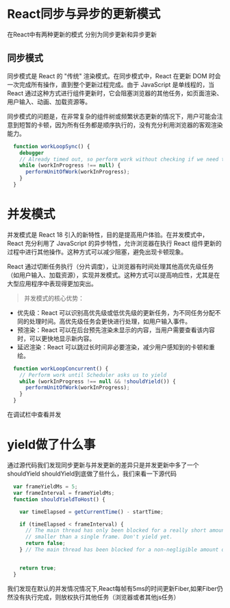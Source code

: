 # React同步与异步的更新模式

在React中有两种更新的模式 分别为同步更新和异步更新

## 同步模式
同步模式是 React 的 "传统" 渲染模式。在同步模式中，React 在更新 DOM 时会一次完成所有操作，直到整个更新过程完成。由于 JavaScript 是单线程的，当 React 通过这种方式进行组件更新时，它会阻塞浏览器的其他任务，如页面渲染、用户输入、动画、加载资源等。

同步模式的问题是，在非常复杂的组件树或频繁状态更新的情况下，用户可能会注意到短暂的卡顿，因为所有任务都是顺序执行的，没有充分利用浏览器的客观渲染能力。
```js
  function workLoopSync() {
    debugger
    // Already timed out, so perform work without checking if we need to yield.
    while (workInProgress !== null) {
      performUnitOfWork(workInProgress);
    }
  }
```

# 并发模式
并发模式是 React 18 引入的新特性，目的是提高用户体验。在并发模式中，React 充分利用了 JavaScript 的异步特性，允许浏览器在执行 React 组件更新的过程中进行其他操作。这种方式可以减少阻塞，避免出现卡顿现象。

React 通过切断任务执行（分片调度），让浏览器有时间处理其他高优先级任务（如用户输入、加载资源），实现并发模式。这种方式可以提高响应性，尤其是在大型应用程序中表现得更加突出。

> 并发模式的核心优势：
+ 优先级：React 可以识别高优先级或低优先级的更新任务，为不同任务分配不同的处理时间。高优先级任务会更快进行处理，如用户输入事件。
+ 预渲染：React 可以在后台预先渲染未显示的内容，当用户需要查看该内容时，可以更快地显示新内容。
+ 延迟渲染：React 可以跳过长时间非必要渲染，减少用户感知到的卡顿和重绘。
```js
  function workLoopConcurrent() {
    // Perform work until Scheduler asks us to yield
    while (workInProgress !== null && !shouldYield()) {
      performUnitOfWork(workInProgress);
    }
  }
```
在调试栏中查看并发
# yield做了什么事
通过源代码我们发现同步更新与并发更新的差异只是并发更新中多了一个shouldYield
shouldYield到底做了些什么，我们来看一下源代码
```js
  var frameYieldMs = 5;
  var frameInterval = frameYieldMs;
  function shouldYieldToHost() {

    var timeElapsed = getCurrentTime() - startTime;

    if (timeElapsed < frameInterval) {
      // The main thread has only been blocked for a really short amount of time;
      // smaller than a single frame. Don't yield yet.
      return false;
    } // The main thread has been blocked for a non-negligible amount of time. We


    return true;
  }
```
我们发现在默认的并发情况情况下,React每帧有5ms的时间更新Fiber,如果Fiber仍然没有执行完成，则放权执行其他任务（浏览器或者其他js任务）